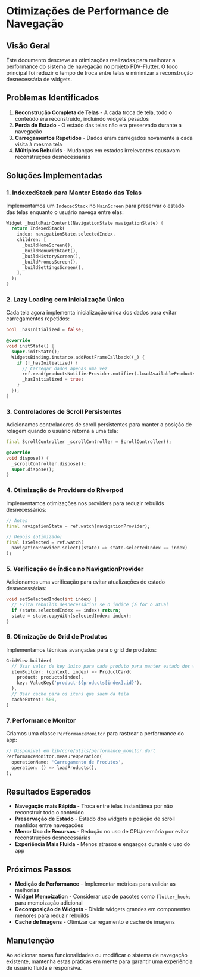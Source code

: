 # Otimizações de Performance de Navegação

## Visão Geral

Este documento descreve as otimizações realizadas para melhorar a performance do sistema de navegação no projeto PDV-Flutter. O foco principal foi reduzir o tempo de troca entre telas e minimizar a reconstrução desnecessária de widgets.

## Problemas Identificados

1. **Reconstrução Completa de Telas** - A cada troca de tela, todo o conteúdo era reconstruído, incluindo widgets pesados
2. **Perda de Estado** - O estado das telas não era preservado durante a navegação 
3. **Carregamentos Repetidos** - Dados eram carregados novamente a cada visita à mesma tela
4. **Múltiplos Rebuilds** - Mudanças em estados irrelevantes causavam reconstruções desnecessárias

## Soluções Implementadas

### 1. IndexedStack para Manter Estado das Telas

Implementamos um `IndexedStack` no `MainScreen` para preservar o estado das telas enquanto o usuário navega entre elas:

```dart
Widget _buildMainContent(NavigationState navigationState) {
  return IndexedStack(
    index: navigationState.selectedIndex,
    children: [
      _buildHomeScreen(),
      _buildMenuWithCart(),
      _buildHistoryScreen(),
      _buildPromosScreen(),
      _buildSettingsScreen(),
    ],
  );
}
```

### 2. Lazy Loading com Inicialização Única

Cada tela agora implementa inicialização única dos dados para evitar carregamentos repetidos:

```dart
bool _hasInitialized = false;

@override
void initState() {
  super.initState();
  WidgetsBinding.instance.addPostFrameCallback((_) {
    if (!_hasInitialized) {
      // Carregar dados apenas uma vez
      ref.read(productsNotifierProvider.notifier).loadAvailableProducts();
      _hasInitialized = true;
    }
  });
}
```

### 3. Controladores de Scroll Persistentes

Adicionamos controladores de scroll persistentes para manter a posição de rolagem quando o usuário retorna a uma tela:

```dart
final ScrollController _scrollController = ScrollController();

@override
void dispose() {
  _scrollController.dispose();
  super.dispose();
}
```

### 4. Otimização de Providers do Riverpod

Implementamos otimizações nos providers para reduzir rebuilds desnecessários:

```dart
// Antes
final navigationState = ref.watch(navigationProvider);

// Depois (otimizado)
final isSelected = ref.watch(
  navigationProvider.select((state) => state.selectedIndex == index)
);
```

### 5. Verificação de Índice no NavigationProvider

Adicionamos uma verificação para evitar atualizações de estado desnecessárias:

```dart
void setSelectedIndex(int index) {
  // Evita rebuilds desnecessários se o índice já for o atual
  if (state.selectedIndex == index) return;
  state = state.copyWith(selectedIndex: index);
}
```

### 6. Otimização do Grid de Produtos

Implementamos técnicas avançadas para o grid de produtos:

```dart
GridView.builder(
  // Usar valor de key único para cada produto para manter estado dos widgets
  itemBuilder: (context, index) => ProductCard(
    product: products[index],
    key: ValueKey('product-${products[index].id}'),
  ),
  // Usar cache para os itens que saem da tela
  cacheExtent: 500,
)
```

### 7. Performance Monitor

Criamos uma classe `PerformanceMonitor` para rastrear a performance do app:

```dart
// Disponível em lib/core/utils/performance_monitor.dart
PerformanceMonitor.measureOperation(
  operationName: 'Carregamento de Produtos', 
  operation: () => loadProducts(),
);
```

## Resultados Esperados

- **Navegação mais Rápida** - Troca entre telas instantânea por não reconstruir todo o conteúdo
- **Preservação de Estado** - Estado dos widgets e posição de scroll mantidos entre navegações
- **Menor Uso de Recursos** - Redução no uso de CPU/memória por evitar reconstruções desnecessárias
- **Experiência Mais Fluida** - Menos atrasos e engasgos durante o uso do app

## Próximos Passos

- **Medição de Performance** - Implementar métricas para validar as melhorias
- **Widget Memoization** - Considerar uso de pacotes como `flutter_hooks` para memoização adicional
- **Decomposição de Widgets** - Dividir widgets grandes em componentes menores para reduzir rebuilds
- **Cache de Imagens** - Otimizar carregamento e cache de imagens

## Manutenção

Ao adicionar novas funcionalidades ou modificar o sistema de navegação existente, mantenha estas práticas em mente para garantir uma experiência de usuário fluida e responsiva.
